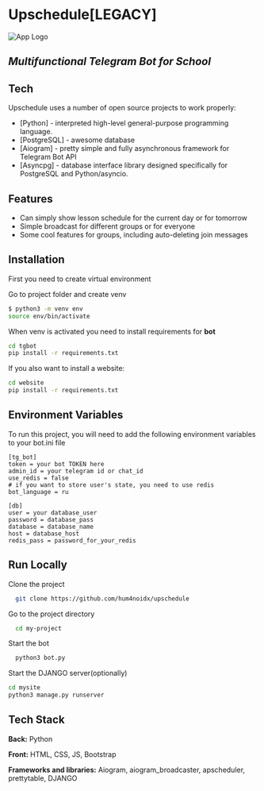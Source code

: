# Upschedule[LEGACY]
![App Logo](https://github.com/hum4noidx/upschedule/blob/main/logo.png?raw=true)
## _Multifunctional Telegram Bot for School_

## Tech

Upschedule uses a number of open source projects to work properly:

- [Python] - interpreted high-level general-purpose programming language.
- [PostgreSQL] - awesome database
- [Aiogram] - pretty simple and fully asynchronous framework for Telegram Bot API
- [Asyncpg] - database interface library designed specifically for PostgreSQL and Python/asyncio.

## Features

- Can simply show lesson schedule for the current day or for tomorrow
- Simple broadcast for different groups or for everyone
- Some cool features for groups, including auto-deleting join messages

## Installation

First you need to create virtual environment

Go to project folder and create venv

```bash
$ python3 -m venv env
source env/bin/activate
```

When venv is activated you need to install requirements for **bot**

```bash
cd tgbot
pip install -r requirements.txt
```

If you also want to install a website:

```bash
cd website
pip install -r requirements.txt
```

## Environment Variables

To run this project, you will need to add the following environment variables to your bot.ini file

```
[tg_bot]
token = your bot TOKEN here
admin_id = your telegram id or chat_id
use_redis = false
# if you want to store user's state, you need to use redis
bot_language = ru

[db]
user = your database_user
password = database_pass
database = database_name
host = database_host
redis_pass = password_for_your_redis
```
## Run Locally

Clone the project

```bash
  git clone https://github.com/hum4noidx/upschedule
```

Go to the project directory

```bash
  cd my-project
```

Start the bot

```bash
  python3 bot.py
```

Start the DJANGO server(optionally)

```bash
cd mysite
python3 manage.py runserver
```

## Tech Stack

**Back:** Python

**Front:** HTML, CSS, JS, Bootstrap

**Frameworks and libraries:** Aiogram, aiogram_broadcaster, apscheduler, prettytable, DJANGO
